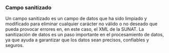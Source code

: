 ### Campo sanitizado

Un campo sanitizado es un campo de datos que ha sido limpiado y modificado para eliminar cualquier carácter no válido o no deseado que pueda provocar errores en, en este caso, el XML de la SUNAT. La sanitización de datos es un paso importante en el procesamiento de datos, ya que ayuda a garantizar que los datos sean precisos, confiables y seguros.